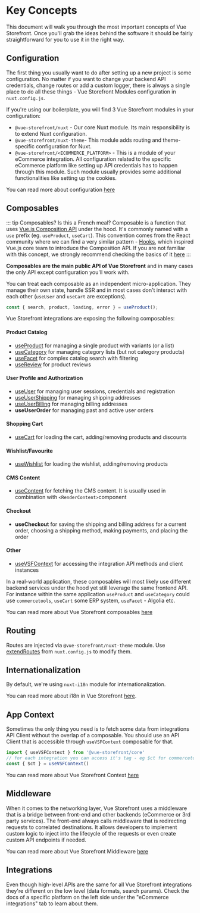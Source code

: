 # Key Concepts

This document will walk you through the most important concepts of Vue Storefront. Once you'll grab the ideas behind the software it should be fairly straightforward for you to use it in the right way.

## Configuration

The first thing you usually want to do after setting up a new project is some configuration. No matter if you want to change your backend API credentials, change routes or add a custom logger, there is always a single place to do all these things - Vue Storefront Modules configuration in `nuxt.config.js`.

If you're using our boilerplate, you will find 3 Vue Storefront modules in your configuration:

- `@vue-storefront/nuxt` - Our core Nuxt module. Its main responsibility is to extend Nuxt configuration.
- `@vue-storefront/nuxt-theme`- This module adds routing and theme-specific configuration for Nuxt.
- `@vue-storefront/<ECOMMERCE_PLATFORM>` - This is a module of your eCommerce integration. All configuration related to the specific eCommerce platform like setting up API credentials has to happen through this module. Such module usually provides some additional functionalities like setting up the cookies.

You can read more about configuration [here](/guide/configuration.html)

## Composables

::: tip Composables? Is this a French meal?
Composable is a function that uses [Vue.js Composition API](https://v3.vuejs.org/guide/composition-api-introduction.html) under the hood. It's commonly named with a `use` prefix (eg. `useProduct`, `useCart`). This convention comes from the React community where we can find a very similar pattern - [Hooks](https://reactjs.org/docs/hooks-intro.html), which inspired Vue.js core team to introduce the Composition API. If you are not familiar with this concept, we strongly recommend checking the basics of it [here](https://v3.vuejs.org/guide/composition-api-introduction.html)
:::

**Composables are the main public API of Vue Storefront** and in many cases the only API except configuration you'll work with.

You can treat each composable as an independent micro-application. They manage their own state, handle SSR and in most cases don't interact with each other (`useUser` and `useCart` are exceptions).

```js
const { search, product, loading, error } = useProduct();
```

Vue Storefront integrations are exposing the following composables:

#### Product Catalog

- [useProduct](/composables/use-product) for managing a single product with variants (or a list)
- [useCategory](/composables/use-category) for managing category lists (but not category products)
- [useFacet](/composables/use-facet) for complex catalog search with filtering
- [useReview](/composables/use-review) for product reviews

#### User Profile and Authorization

- [useUser](/composables/use-user) for managing user sessions, credentials and registration
- [useUserShipping](/composables/use-user-shipping) for managing shipping addresses
- [useUserBilling](/composables/use-user-billing) for managing billing addresses
- **useUserOrder** for managing past and active user orders

#### Shopping Cart

- [useCart](/composables/use-cart) for loading the cart, adding/removing products and discounts

#### Wishlist/Favourite

- [useWishlist](/composables/use-wishlist) for loading the wishlist, adding/removing products

#### CMS Content

- [useContent](/composables/use-content) for fetching the CMS content. It is usually used in combination with `<RenderContent>`component

#### Checkout

- **useCheckout** for saving the shipping and billing address for a current order, choosing a shipping method, making payments, and placing the order

#### Other

- [useVSFContext](/general/context) for accessing the integration API methods and client instances

In a real-world application, these composables will most likely use different backend services under the hood yet still leverage the same frontend API. For instance within the same application `useProduct` and `useCategory` could use `commercetools`, `useCart` some ERP system, `useFacet` - Algolia etc.

You can read more about Vue Storefront composables [here](guide/composables.html)

## Routing

Routes are injected via `@vue-storefront/nuxt-theme` module. Use [extendRoutes](https://nuxtjs.org/guides/configuration-glossary/configuration-router#extendroutes) from `nuxt.config.js` to modify them.

## Internationalization

By default, we're using `nuxt-i18n` module for internationalization. 

You can read more about i18n in Vue Storefront [here](/advanced/internationalization).

## App Context

Sometimes the only thing you need is to fetch some data from integrations API Client without the overlap of a composable. You should use an API Client that is accessible through `useVSFContext` composable for that. 

```js
import { useVSFContext } from '@vue-storefront/core'
// for each integration you can access it's tag - eg $ct for commercetools
const { $ct } = useVSFContext()
```

You can read more about Vue Storefront Context [here](/advanced/context)


## Middleware

When it comes to the networking layer, Vue Storefront uses a middleware that is a bridge between front-end and other backends (eCommerce or 3rd party services). The front-end always calls middleware that is redirecting requests to correlated destinations. It allows developers to implement custom logic to inject into the lifecycle of the requests or even create custom API endpoints if needed.

You can read more about Vue Storefront Middleware [here](/advanced/server-middleware)


## Integrations

Even though high-level APIs are the same for all Vue Storefront integrations they're different on the low level (data formats, search params). Check the docs of a specific platform on the left side under the "eCommerce integrations" tab to learn about them.

